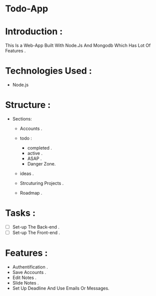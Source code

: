 # Todo-App

# Introduction :

This Is a Web-App Built With Node.Js And Mongodb Which Has Lot Of Features .

# Technologies Used :

- Node.js

# Structure :

- Sections:

  - Accounts .
  - todo :

    - completed .
    - active .
    - ASAP .
    - Danger Zone.

  - ideas .
  - Strcuturing Projects .
  - Roadmap .

# Tasks :

- [ ] Set-up The Back-end .
- [ ] Set-up The Front-end .

# Features :

- Authentification .
- Save Accounts .
- Edit Notes .
- Slide Notes .
- Set Up Deadline And Use Emails Or Messages.
